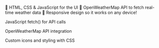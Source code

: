 🔹 HTML, CSS & JavaScript for the UI
🔹 OpenWeatherMap API to fetch real-time weather data
🔹 Responsive design so it works on any device!

JavaScript fetch() for API calls

OpenWeatherMap API integration

Custom icons and styling with CSS
